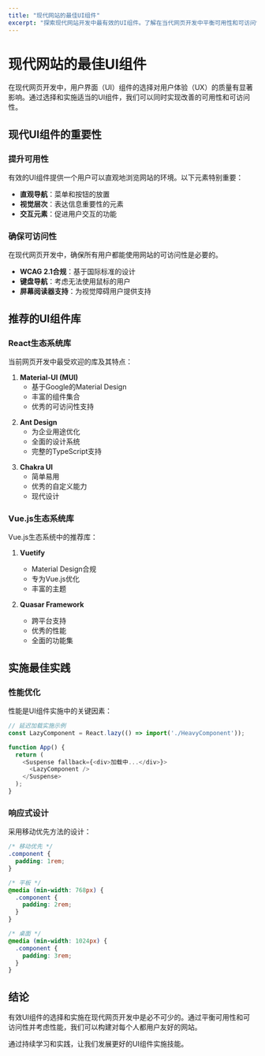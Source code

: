 ```yaml
---
title: "现代网站的最佳UI组件"
excerpt: "探索现代网站开发中最有效的UI组件。了解在当代网页开发中平衡可用性和可访问性的组件设计最佳实践。"
---
```


<!-- s1 -->
# 现代网站的最佳UI组件

<!-- s2 -->
在现代网页开发中，用户界面（UI）组件的选择对用户体验（UX）的质量有显著影响。通过选择和实施适当的UI组件，我们可以同时实现改善的可用性和可访问性。

<!-- s3 -->
## 现代UI组件的重要性

<!-- s4 -->
### 提升可用性

<!-- s5 -->
有效的UI组件提供一个用户可以直观地浏览网站的环境。以下元素特别重要：

<!-- s6 -->
- **直观导航**：菜单和按钮的放置
- **视觉层次**：表达信息重要性的元素
- **交互元素**：促进用户交互的功能

<!-- s7 -->
### 确保可访问性

<!-- s8 -->
在现代网页开发中，确保所有用户都能使用网站的可访问性是必要的。

<!-- s9 -->
- **WCAG 2.1合规**：基于国际标准的设计
- **键盘导航**：考虑无法使用鼠标的用户
- **屏幕阅读器支持**：为视觉障碍用户提供支持

<!-- s10 -->
## 推荐的UI组件库

<!-- s11 -->
### React生态系统库

<!-- s12 -->
当前网页开发中最受欢迎的库及其特点：

<!-- s13 -->
1. **Material-UI (MUI)**
   - 基于Google的Material Design
   - 丰富的组件集合
   - 优秀的可访问性支持

<!-- s14 -->
2. **Ant Design**
   - 为企业用途优化
   - 全面的设计系统
   - 完整的TypeScript支持

<!-- s15 -->
3. **Chakra UI**
   - 简单易用
   - 优秀的自定义能力
   - 现代设计

<!-- s16 -->
### Vue.js生态系统库

Vue.js生态系统中的推荐库：

1. **Vuetify**
   - Material Design合规
   - 专为Vue.js优化
   - 丰富的主题

2. **Quasar Framework**
   - 跨平台支持
   - 优秀的性能
   - 全面的功能集

## 实施最佳实践

### 性能优化

性能是UI组件实施中的关键因素：

```javascript
// 延迟加载实施示例
const LazyComponent = React.lazy(() => import('./HeavyComponent'));

function App() {
  return (
    <Suspense fallback={<div>加载中...</div>}>
      <LazyComponent />
    </Suspense>
  );
}
```

### 响应式设计

采用移动优先方法的设计：

```css
/* 移动优先 */
.component {
  padding: 1rem;
}

/* 平板 */
@media (min-width: 768px) {
  .component {
    padding: 2rem;
  }
}

/* 桌面 */
@media (min-width: 1024px) {
  .component {
    padding: 3rem;
  }
}
```

## 结论

有效UI组件的选择和实施在现代网页开发中是必不可少的。通过平衡可用性和可访问性并考虑性能，我们可以构建对每个人都用户友好的网站。

通过持续学习和实践，让我们发展更好的UI组件实施技能。
